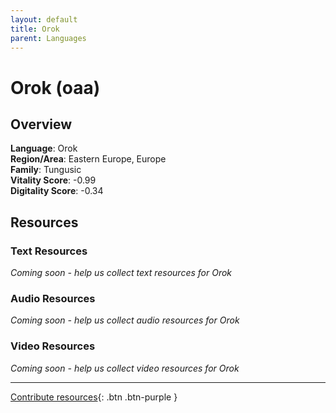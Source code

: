 ```yaml
---
layout: default
title: Orok
parent: Languages
---
```


# Orok (oaa)

## Overview

**Language**: Orok  
**Region/Area**: Eastern Europe, Europe  
**Family**: Tungusic  
**Vitality Score**: -0.99  
**Digitality Score**: -0.34  

## Resources

### Text Resources
*Coming soon - help us collect text resources for Orok*

### Audio Resources
*Coming soon - help us collect audio resources for Orok*

### Video Resources
*Coming soon - help us collect video resources for Orok*

---

[Contribute resources](https://fairtrain.github.io/){: .btn .btn-purple }
